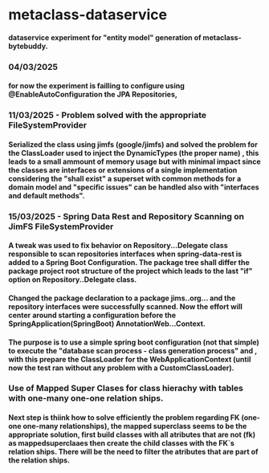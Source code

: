 # metaclass-dataservice
#### dataservice experiment for  "entity model" generation of metaclass-bytebuddy.

### 04/03/2025
#### for now the experiment is failling to configure using @EnableAutoConfiguration the JPA Repositories, 


### 11/03/2025 - Problem solved with the appropriate FileSystemProvider
#### Serialized the class using jimfs (google/jimfs) and solved the problem for the ClassLoader used to inject the DynamicTypes (the proper name) , this leads to a small ammount of memory usage but with minimal impact since the classes are interfaces or extensions of a single implementation considering the "shall exist" a superset with common methods for a domain model and "specific issues" can be handled also with "interfaces and default methods".

### 15/03/2025 - Spring Data Rest and Repository Scanning on JimFS FileSystemProvider
#### A tweak was used to fix behavior on Repository...Delegate class responsible to scan repositories interfaces when spring-data-rest is added to a Spring Boot Configuration. The package  tree shall differ the package project root structure of the project which leads to the last "if" option on Repository..Delegate class.
#### Changed the package declaration to a package jims..org... and the repository interfaces were successfully scanned. Now the effort will center around starting a configuration before the SpringApplication(SpringBoot) AnnotationWeb...Context.   
#### The purpose is to use a simple spring boot configuration (not that simple) to execute the "database scan process - class generation process" and , with this prepare the ClassLoader for the WebApplicationContext (until now the test ran without any problem with a CustomClassLoader).

### Use  of Mapped Super Clases for class hierachy with tables with one-many one-one relation ships.
#### Next step is thiink how to solve efficiently the problem regarding FK (one-one one-many relationships), the mapped superclass seems to be the appropriate solution, first build classes with all atributes that are not (fk) as mappedsuperclaaes then create the child classes with the FK`s relation ships. There will be the need to filter the atributes that are part of the relation ships.    
